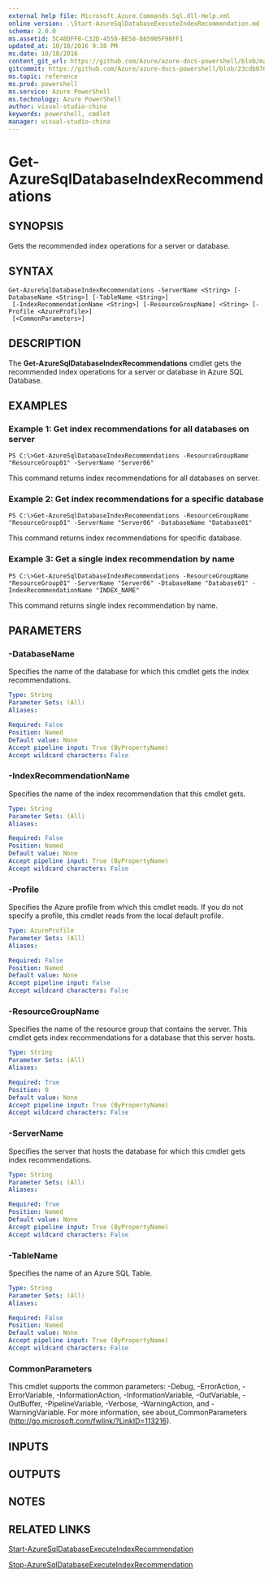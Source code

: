```yaml
---
external help file: Microsoft.Azure.Commands.Sql.dll-Help.xml
online version: .\Start-AzureSqlDatabaseExecuteIndexRecommendation.md
schema: 2.0.0
ms.assetid: 5C48DFF0-C32D-4559-BE58-B85905F98FF1
updated_at: 10/18/2016 9:38 PM
ms.date: 10/18/2016
content_git_url: https://github.com/Azure/azure-docs-powershell/blob/master/azureps-cmdlets-docs/ResourceManager/AzureRM.Sql/v0.9.8/Get-AzureSqlDatabaseIndexRecommendations.md
gitcommit: https://github.com/Azure/azure-docs-powershell/blob/23cdb8705d4ab9807c0e21b238f3b134a7d49c7d/azureps-cmdlets-docs/ResourceManager/AzureRM.Sql/v0.9.8/Get-AzureSqlDatabaseIndexRecommendations.md
ms.topic: reference
ms.prod: powershell
ms.service: Azure PowerShell
ms.technology: Azure PowerShell
author: visual-studio-china
keywords: powershell, cmdlet
manager: visual-studio-china
---
```


# Get-AzureSqlDatabaseIndexRecommendations

## SYNOPSIS
Gets the recommended index operations for a server or database.

## SYNTAX

```
Get-AzureSqlDatabaseIndexRecommendations -ServerName <String> [-DatabaseName <String>] [-TableName <String>]
 [-IndexRecommendationName <String>] [-ResourceGroupName] <String> [-Profile <AzureProfile>]
 [<CommonParameters>]
```

## DESCRIPTION
The **Get-AzureSqlDatabaseIndexRecommendations** cmdlet gets the recommended index operations for a server or database in Azure SQL Database.

## EXAMPLES

### Example 1: Get index recommendations for all databases on server
```
PS C:\>Get-AzureSqlDatabaseIndexRecommendations -ResourceGroupName "ResourceGroup01" -ServerName "Server06"
```

This command returns index recommendations for all databases on server.

### Example 2: Get index recommendations for a specific database
```
PS C:\>Get-AzureSqlDatabaseIndexRecommendations -ResourceGroupName "ResourceGroup01" -ServerName "Server06" -DatabaseName "Database01"
```

This command returns index recommendations for specific database.

### Example 3: Get a single index recommendation by name
```
PS C:\>Get-AzureSqlDatabaseIndexRecommendations -ResourceGroupName "ResourceGroup01" -ServerName "Server06" -DtabaseName "Database01" -IndexRecommendationName "INDEX_NAME"
```

This command returns single index recommendation by name.

## PARAMETERS

### -DatabaseName
Specifies the name of the database for which this cmdlet gets the index recommendations.

```yaml
Type: String
Parameter Sets: (All)
Aliases: 

Required: False
Position: Named
Default value: None
Accept pipeline input: True (ByPropertyName)
Accept wildcard characters: False
```

### -IndexRecommendationName
Specifies the name of the index recommendation that this cmdlet gets.

```yaml
Type: String
Parameter Sets: (All)
Aliases: 

Required: False
Position: Named
Default value: None
Accept pipeline input: True (ByPropertyName)
Accept wildcard characters: False
```

### -Profile
Specifies the Azure profile from which this cmdlet reads.
If you do not specify a profile, this cmdlet reads from the local default profile.

```yaml
Type: AzureProfile
Parameter Sets: (All)
Aliases: 

Required: False
Position: Named
Default value: None
Accept pipeline input: False
Accept wildcard characters: False
```

### -ResourceGroupName
Specifies the name of the resource group that contains the server.
This cmdlet gets index recommendations for a database that this server hosts.

```yaml
Type: String
Parameter Sets: (All)
Aliases: 

Required: True
Position: 0
Default value: None
Accept pipeline input: True (ByPropertyName)
Accept wildcard characters: False
```

### -ServerName
Specifies the server that hosts the database for which this cmdlet gets index recommendations.

```yaml
Type: String
Parameter Sets: (All)
Aliases: 

Required: True
Position: Named
Default value: None
Accept pipeline input: True (ByPropertyName)
Accept wildcard characters: False
```

### -TableName
Specifies the name of an Azure SQL Table.

```yaml
Type: String
Parameter Sets: (All)
Aliases: 

Required: False
Position: Named
Default value: None
Accept pipeline input: True (ByPropertyName)
Accept wildcard characters: False
```

### CommonParameters
This cmdlet supports the common parameters: -Debug, -ErrorAction, -ErrorVariable, -InformationAction, -InformationVariable, -OutVariable, -OutBuffer, -PipelineVariable, -Verbose, -WarningAction, and -WarningVariable. For more information, see about_CommonParameters (http://go.microsoft.com/fwlink/?LinkID=113216).

## INPUTS

## OUTPUTS

## NOTES

## RELATED LINKS

[Start-AzureSqlDatabaseExecuteIndexRecommendation](.\Start-AzureSqlDatabaseExecuteIndexRecommendation.md)

[Stop-AzureSqlDatabaseExecuteIndexRecommendation](.\Stop-AzureSqlDatabaseExecuteIndexRecommendation.md)


